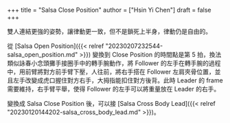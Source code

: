 +++
title = "Salsa Close Position"
author = ["Hsin Yi Chen"]
draft = false
+++

雙人連結更強的姿勢，讓律動更一致，但不是鎖死上半身，律動仍是自由的。

從 [Salsa Open Position]({{< relref "20230207232544-salsa_open_position.md" >}}) 變換到 Close Position 的時間點是第 5 拍，換法類似詠春小念頭攤手接圈手中的轉手腕動作，將 Follower 的左手在轉手腕的過程中，用前臂將對方前手臂下壓，人往前，將右手搭在 Follower 左肩夾骨位置，並且左手改變成虎口握住對方右手，大拇指能扣住對方後背。此時 Leader 的 frame 需要維持，右手臂平舉，使得 Follower 的左手可以將重量放在 Leader 的右手。

變換成 Salsa Close Position 後，可以接 [Salsa Cross Body Lead]({{< relref "20230120144202-salsa_cross_body_lead.md" >}})。
